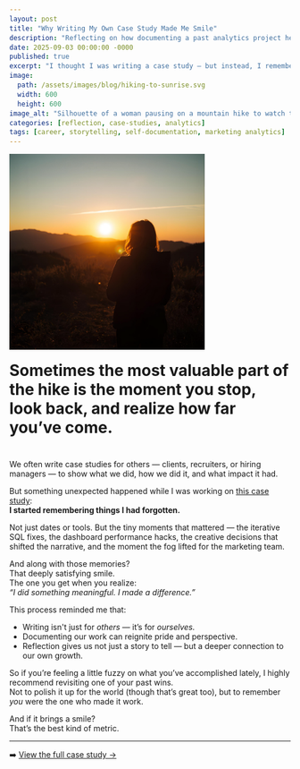 ```yaml
---
layout: post
title: "Why Writing My Own Case Study Made Me Smile"
description: "Reflecting on how documenting a past analytics project helped me rediscover pride, clarity—and a renewed sense of what matters in storytelling."
date: 2025-09-03 00:00:00 -0000
published: true
excerpt: "I thought I was writing a case study — but instead, I remembered what made the work meaningful. And that unexpected smile."
image:
  path: /assets/images/blog/hiking-to-sunrise.svg
  width: 600
  height: 600
image_alt: "Silhouette of a woman pausing on a mountain hike to watch the sunrise, evoking rediscovery, reflection, and the satisfaction of meaningful progress."
categories: [reflection, case-studies, analytics]
tags: [career, storytelling, self-documentation, marketing analytics]
---
```


<div style="display: flex; align-items: flex-end; gap: 20px; margin-bottom: 40px; flex-wrap: wrap;">
  <img src="/assets/images/blog/hiking-to-sunrise.svg" 
       alt="Silhouette of a woman pausing on a mountain hike to watch the sunrise, evoking rediscovery, reflection, and the satisfaction of meaningful progress."
       style="width: 350px; height: auto;">
  <h1 style="margin: 0; flex: 1; min-width: 200px;">Sometimes the most valuable part of the hike is the moment you stop, look back, and realize how far you’ve come.</h1>
</div>

We often write case studies for others — clients, recruiters, or hiring managers — to show what we did, how we did it, and what impact it had.

But something unexpected happened while I was working on [this case study](https://pugetsoundanalytics.com/case-study/online-vacation-funnel/):  
**I started remembering things I had forgotten.**

Not just dates or tools. But the tiny moments that mattered — the iterative SQL fixes, the dashboard performance hacks, the creative decisions that shifted the narrative, and the moment the fog lifted for the marketing team.

And along with those memories?  
That deeply satisfying smile.  
The one you get when you realize:  
*“I did something meaningful. I made a difference.”*

This process reminded me that:
- Writing isn't just for *others* — it’s for *ourselves.*
- Documenting our work can reignite pride and perspective.
- Reflection gives us not just a story to tell — but a deeper connection to our own growth.

So if you’re feeling a little fuzzy on what you’ve accomplished lately, I highly recommend revisiting one of your past wins.  
Not to polish it up for the world (though that’s great too), but to remember *you* were the one who made it work.

And if it brings a smile?  
That’s the best kind of metric.

---

➡️ [View the full case study →](https://pugetsoundanalytics.com/case-study/online-vacation-funnel/)
